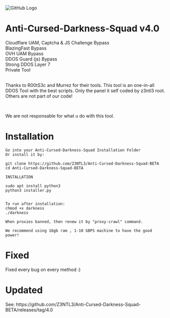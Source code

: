 ![GitHub Logo](https://cdn.discordapp.com/attachments/837735779304210472/847600040067203092/20210528_001853.jpg)<br>
# Anti-Cursed-Darkness-Squad v4.0
Cloudflare UAM, Captcha & JS Challenge Bypass<br>BlazingFast Bypass<br>OVH UAM Bypass<br>DDOS Guard (js) Bypass<br>Strong DDOS Layer 7<br>Private Tool<br><br><p> Thanks to R00tS3c  and Murrez for their tools. This tool is an one-in-all DDOS Tool with the best scripts. Only the panel it self coded by z3ntl3 root. Others are not part of our code!

<br><p>We are not responsable for what u do with this tool.

# Installation

    Go into your Anti-Cursed-Darkness-Squad Installation Folder
    Or install it by:
    
    git clone https://github.com/Z3NTL3/Anti-Cursed-Darkness-Squad-BETA
    cd Anti-Cursed-Darkness-Squad-BETA
   
    INSTALLATION
    
    sudo apt install python3
    python3 installer.py
    
    
    To run after installation:
    chmod +x darkness
    ./darkness
    
    When proxies banned, then renew it by "proxy-crawl" command.
    
    We recommend using 16gb ram , 1-10 GBPS machine to have the good power! 

# Fixed
Fixed every bug on every method :)
    
# Updated

<p>See: https://github.com/Z3NTL3/Anti-Cursed-Darkness-Squad-BETA/releases/tag/4.0
